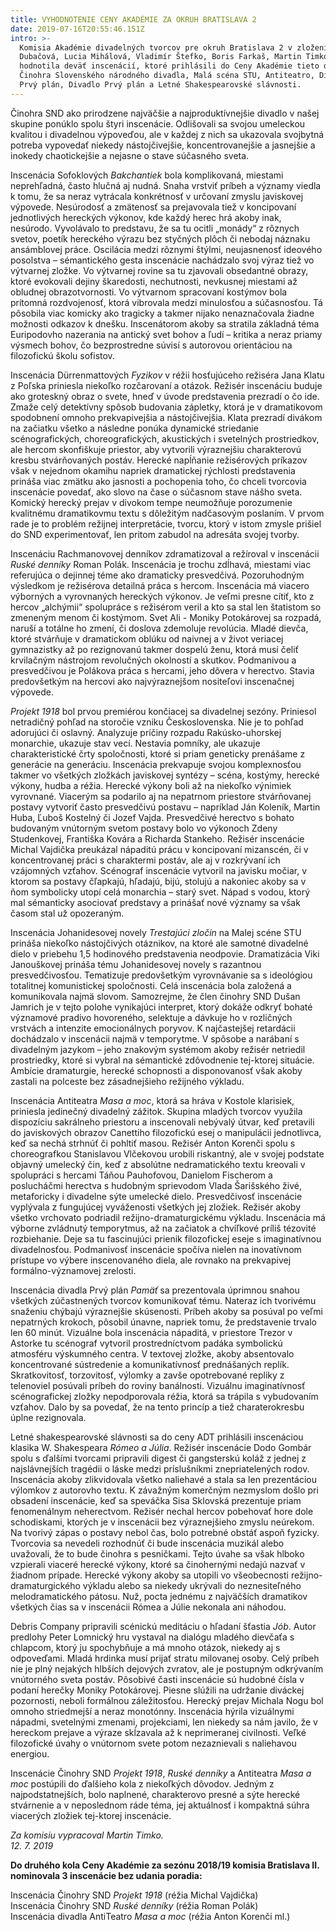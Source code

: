 ```yaml
---
title: VYHODNOTENIE CENY AKADÉMIE ZA OKRUH BRATISLAVA 2
date: 2019-07-16T20:55:46.151Z
intro: >-
  Komisia Akadémie divadelných tvorcov pre okruh Bratislava 2 v zložení Viera
  Dubačová, Lucia Mihálová, Vladimír Štefko, Boris Farkaš, Martin Timko
  hodnotila deväť inscenácií, ktoré prihlásili do Ceny Akadémie tieto divadlá:
  Činohra Slovenského národného divadla, Malá scéna STU, Antiteatro, Divadlo
  Prvý plán, Divadlo Prvý plán a Letné Shakespearovské slávnosti.
---
```

Činohra SND ako prirodzene najväčšie a najproduktívnejšie divadlo v našej skupine ponúklo spolu štyri inscenácie. Odlišovali sa svojou umeleckou kvalitou i divadelnou výpoveďou, ale v každej z nich sa ukazovala svojbytná potreba vypovedať niekedy nástojčivejšie, koncentrovanejšie a jasnejšie a inokedy chaotickejšie a nejasne o stave súčasného sveta.

Inscenácia Sofoklových _Bakchantiek_ bola komplikovaná, miestami neprehľadná, často hlučná aj nudná. Snaha vrstviť príbeh a významy viedla k tomu, že sa neraz vytrácala konkrétnosť  v určovaní zmyslu javiskovej výpovede. Nesúrodosť a zmätenosť sa prejavovala tiež v koncipovaní jednotlivých hereckých výkonov, kde každý herec hrá akoby inak, nesúrodo. Vyvolávalo to predstavu, že sa tu ocitli „monády“ z rôznych svetov, poetík hereckého výrazu bez styčných plôch či nebodaj náznaku ansámblovej práce. Oscilácia medzi rôznymi štýlmi, neujasnenosť ideového posolstva – sémantického gesta inscenácie nachádzalo svoj výraz tiež vo výtvarnej zložke. Vo výtvarnej rovine sa tu zjavovali obsedantné obrazy, ktoré evokovali dejiny škaredosti, nechutnosti, nevkusnej miestami až obludnej obrazotvornosti. Vo výtvarnom spracovaní kostýmov bola prítomná rozdvojenosť, ktorá vibrovala medzi minulosťou a súčasnosťou. Tá pôsobila viac komicky ako tragicky a takmer nijako nenaznačovala žiadne možnosti odkazov k dnešku. Inscenátorom akoby sa stratila základná téma Euripodovho nazerania na antický svet bohov a ľudí – kritika a neraz priamy výsmech bohov, čo bezprostredne súvisí s autorovou orientáciou na filozofickú školu sofistov.

Inscenácia Dürrenmattových _Fyzikov_ v réžii hosťujúceho režiséra Jana Klatu z Poľska priniesla niekoľko rozčarovaní a otázok. Režisér inscenáciu buduje ako groteskný obraz o svete, hneď v úvode predstavenia prezradí o čo ide. Zmaže celý detektívny spôsob budovania zápletky, ktorá je v dramatikovom spodobnení omnoho prekvapivejšia a nástojčivejšia. Klata prezradí divákom na začiatku všetko a následne ponúka dynamické striedanie scénografických, choreografických, akustických i svetelných prostriedkov, ale hercom skonfiškuje priestor, aby vytvorili výraznejšiu charakterovú kresbu stvárňovaných postáv. Herecké napĺňanie režisérových príkazov však v nejednom okamihu napriek dramatickej rýchlosti predstavenia prináša viac zmätku ako jasnosti a pochopenia toho, čo chceli tvorcovia inscenácie povedať, ako slovo na čase o súčasnom stave nášho sveta. Komický herecký prejav v divokom tempe neumožňuje porozumenie kvalitnému dramatikovmu textu s dôležitým nadčasovým poslaním. V prvom rade je to problém režijnej interpretácie, tvorcu, ktorý v istom zmysle prišiel do SND experimentovať, len pritom zabudol na adresáta svojej tvorby.

Inscenáciu Rachmanovovej denníkov zdramatizoval a režíroval v inscenácii _Ruské denníky_ Roman Polák. Inscenácia je trochu zdĺhavá, miestami viac referujúca o dejinnej téme ako dramaticky presvedčivá. Pozoruhodným výsledkom je režisérova detailná práca s hercom. Inscenácia má viacero výborných a vyrovnaných hereckých výkonov. Je veľmi presne cítiť, kto z hercov „alchýmii“ spolupráce s režisérom veril a kto sa stal len štatistom so zmeneným menom či kostýmom. Svet Ali  - Moniky Potokárovej sa rozpadá, naruší a totálne ho zmení, či doslova zdemoluje revolúcia. Mladé dievča, ktoré stvárňuje v dramatickom oblúku od naivnej a v život veriacej gymnazistky až po rezignovanú takmer dospelú ženu, ktorá musí čeliť krvilačným nástrojom revolučných okolností a skutkov. Podmanivou a presvedčivou je Polákova práca s hercami, jeho dôvera v herectvo. Stavia predovšetkým na hercovi ako najvýraznejšom nositeľovi inscenačnej výpovede.

_Projekt 1918_ bol prvou premiérou končiacej sa divadelnej sezóny. Priniesol netradičný pohľad na storočie vzniku Československa. Nie je to pohľad adorujúci či oslavný. Analyzuje príčiny rozpadu Rakúsko-uhorskej monarchie, ukazuje stav vecí. Nestavia pomníky, ale ukazuje charakteristické črty spoločnosti, ktoré si priam geneticky prenášame z generácie na generáciu. Inscenácia prekvapuje svojou komplexnosťou takmer vo všetkých zložkách javiskovej syntézy – scéna, kostýmy, herecké výkony, hudba a réžia. Herecké výkony boli až na niekoľko výnimiek vyrovnané. Viacerým sa podarilo aj na nepatrnom priestore stvárňovanej postavy vytvoriť často presvedčivú postavu – napríklad Ján Koleník, Martin Huba, Ľuboš Kostelný či Jozef Vajda. Presvedčivé herectvo s bohato budovaným vnútorným svetom postavy bolo vo výkonoch Zdeny Studenkovej, Františka Kovára a Richarda Stankeho. Režisér inscenácie Michal Vajdička preukázal nápaditú prácu v koncipovaní mizanscén, či v koncentrovanej práci s charaktermi postáv, ale aj v rozkrývaní ich vzájomných vzťahov. Scénograf inscenácie vytvoril na javisku močiar, v ktorom sa postavy čľapkajú, hľadajú, bijú, stolujú a nakoniec akoby sa v ňom symbolicky utopí celá monarchia – starý svet. Nápad s vodou, ktorý mal sémanticky asociovať predstavy a prinášať nové významy sa však časom stal už opozeraným.

Inscenácia Johanidesovej novely _Trestajúci zločin_ na Malej scéne STU prináša niekoľko nástojčivých otáznikov, na ktoré ale samotné divadelné dielo v priebehu 1,5 hodinového predstavenia neodpovie. Dramatizácia Viki Janouškovej prináša tému Johanidesovej novely s razantnou presvedčivosťou. Tematizuje predovšetkým vyrovnávanie sa s ideológiou totalitnej komunistickej spoločnosti. Celá inscenácia bola založená a komunikovala najmä slovom. Samozrejme, že člen činohry SND Dušan Jamrich je v tejto polohe vynikajúci interpret, ktorý dokáže odkryť bohaté významové pradivo hovoreného, selektuje a dávkuje ho v rozličných vrstvách a intenzite emocionálnych poryvov. K najčastejšej retardácii dochádzalo v inscenácii najmä v temporytme. V spôsobe a narábaní s divadelným jazykom – jeho znakovým systémom akoby režisér netriedil prostriedky, ktoré si vybral na sémantické zdôvodnenie tej-ktorej situácie. Ambície dramaturgie, herecké schopnosti a disponovanosť však akoby zastali na polceste bez zásadnejšieho režijného výkladu.

Inscenácia Antiteatra _Masa a moc_, ktorá sa hráva v Kostole klarisiek, priniesla jedinečný divadelný zážitok. Skupina mladých tvorcov využila dispozíciu sakrálneho priestoru a inscenovali nebývalý útvar, keď pretavili do javiskových  obrazov Canettiho filozofickú esej o manipulácii jednotlivca, keď sa nechá strhnúť či pohltiť masou. Režisér Anton Korenči spolu s choreografkou Stanislavou Vlčekovou urobili riskantný, ale v svojej podstate objavný umelecký čin, keď z absolútne nedramatického textu kreovali v spolupráci s hercami Táňou Pauhofovou, Danielom Fischerom a poslucháčmi herectva s hudobným sprievodom Vlada Šarišského živé, metaforicky i divadelne sýte umelecké dielo. Presvedčivosť inscenácie vyplývala z fungujúcej vyváženosti všetkých jej zložiek. Režisér akoby všetko vrchovato podriadil režijno-dramaturgickému výkladu. Inscenácia má výborne zvládnutý temporytmus, až na začiatok a chvíľkové príliš tézovité rozbiehanie. Deje sa tu fascinujúci prienik filozofickej eseje s imaginatívnou divadelnosťou. Podmanivosť inscenácie spočíva nielen na inovatívnom prístupe vo výbere inscenovaného diela, ale rovnako na prekvapivej formálno-významovej zrelosti.

Inscenácia divadla Prvý plán _Pamäť_ sa prezentovala úprimnou snahou všetkých zúčastnených tvorcov komunikovať tému. Nateraz ich tvorivému snaženiu chýbajú výraznejšie skúsenosti. Príbeh akoby sa posúval po veľmi nepatrných krokoch, pôsobil únavne, napriek tomu, že predstavenie trvalo len 60 minút. Vizuálne bola inscenácia nápaditá, v priestore Trezor v Astorke tu scénograf vytvoril prostredníctvom padáka symbolickú atmosféru výskumného centra. V textovej zložke, akoby absentovalo koncentrované sústredenie a komunikatívnosť prednášaných replík. Skratkovitosť, torzovitosť, výlomky a zavše opotrebované repliky z telenoviel posúvali príbeh do roviny banálnosti. Vizuálnu imaginatívnosť scénografickej zložky nepodporovala réžia, ktorá sa trápila s vybudovaním vzťahov. Dalo by sa povedať, že na tento princíp a tiež charaterokresbu úplne rezignovala.

Letné shakespearovské slávnosti sa do ceny ADT prihlásili inscenáciou klasika W. Shakespeara _Rómeo a Júlia_. Režisér inscenácie Dodo Gombár spolu s ďalšími tvorcami pripravili digest či gangsterskú koláž  z jednej z najslávnejších tragédii o láske medzi príslušníkmi znepriatelených rodov. Inscenácia akoby zlikvidovala všetko naliehavé a stala sa len prezentáciou výlomkov z autorovho textu. K závažným komerčným nezmyslom došlo pri obsadení inscenácie, keď sa speváčka Sisa Sklovská prezentuje priam fenomenálnym neherectvom. Režisér nechal hercov pobehovať hore dole schodiskami, ktorých je v inscenácii bez výraznejšieho zmyslu neúrekom. Na tvorivý zápas o postavy nebol čas, bolo potrebné obstáť aspoň fyzicky. Tvorcovia sa nevedeli rozhodnúť či bude inscenácia muzikál alebo uvažovali, že to bude činohra s pesničkami. Tejto úvahe sa však hlboko vzpierali viaceré herecké výkony, ktoré sa činohernými nedajú nazvať v žiadnom prípade. Herecké výkony akoby sa utopili vo všeobecnosti režijno-dramaturgického výkladu alebo sa niekedy ukrývali do neznesiteľného melodramatického pátosu. Nuž, pocta jednému z najväčších dramatikov všetkých čias sa v inscenácii Rómea a Júlie nekonala ani náhodou.

Debris Company pripravili scénickú meditáciu o hľadaní šťastia _Jób_. Autor predlohy Peter Lomnický hru vystaval na dialógu mladého dievčaťa s chlapcom, ktorý ju spochybňuje a má mnoho otázok, niekedy aj s odpoveďami. Mladá hrdinka musí prijať stratu milovanej osoby. Celý príbeh nie je plný nejakých hlbších dejových zvratov, ale je postupným odkrývaním vnútorného sveta postáv. Pôsobivé časti inscenácie sú hudobné čísla v podaní herečky Moniky Potokárovej. Piesne slúžili na udržanie diváckej pozornosti, neboli formálnou záležitosťou. Herecký prejav Michala Nogu bol omnoho striedmejší a neraz monotónny. Inscenácia hýrila vizuálnymi nápadmi, svetelnými zmenami, projekciami, len niekedy sa nám javilo, že v hereckom prejave a výraze skĺzavala až k neprimeranej civilnosti. Veľké filozofické úvahy o vnútornom svete potom nezaznievali s naliehavou energiou.

Inscenácie Činohry SND _Projekt 1918_, _Ruské denníky_ a Antiteatra _Masa a moc_ postúpili do ďalšieho kola z niekoľkých dôvodov. Jedným z najpodstatnejších, bolo naplnené, charakterovo presné a sýte herecké stvárnenie a v neposlednom ráde téma, jej aktuálnosť i kompaktná súhra viacerých zložiek tej-ktorej inscenácie.

_Za komisiu vypracoval Martin Timko._ \
_12. 7. 2019_

**Do druhého kola Ceny Akadémie za sezónu 2018/19 komisia Bratislava II.
 nominovala 3 inscenácie bez udania poradia:**

Inscenácia Činohry SND _Projekt 1918_ (réžia Michal Vajdička)\
Inscenácia Činohry SND _Ruské denníky_ (réžia Roman Polák)\
Inscenácia divadla AntiTeatro _Masa a moc_ (réžia Anton Korenči ml.)
